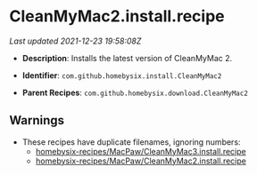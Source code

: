 # CleanMyMac2.install.recipe

_Last updated 2021-12-23 19:58:08Z_

- **Description**: Installs the latest version of CleanMyMac 2.

- **Identifier**: `com.github.homebysix.install.CleanMyMac2`

- **Parent Recipes**: `com.github.homebysix.download.CleanMyMac2`

## Warnings

- These recipes have duplicate filenames, ignoring numbers:
    - [homebysix-recipes/MacPaw/CleanMyMac3.install.recipe](/autopkg-dupe-tracker/homebysix-recipes/MacPaw/CleanMyMac3.install.recipe)
    - [homebysix-recipes/MacPaw/CleanMyMac2.install.recipe](/autopkg-dupe-tracker/homebysix-recipes/MacPaw/CleanMyMac2.install.recipe)